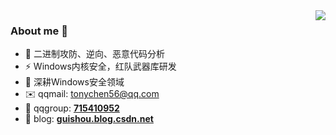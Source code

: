 <img align="right" src="https://github-readme-stats.vercel.app/api?username=tonychen56&theme=default&show_icons=true"/>

### About me 👋

- 🔭 二进制攻防、逆向、恶意代码分析  
- ⚡ Windows内核安全，红队武器库研发
- 🌱 深耕Windows安全领域
- ✉️ qqmail: tonychen56@qq.com
- 💬 qqgroup: **[715410952](https://jq.qq.com/?_wv=1027&k=ZKEuSv76)**
- 📝 blog: **[guishou.blog.csdn.net](https://blog.csdn.net/qq_38474570)**
